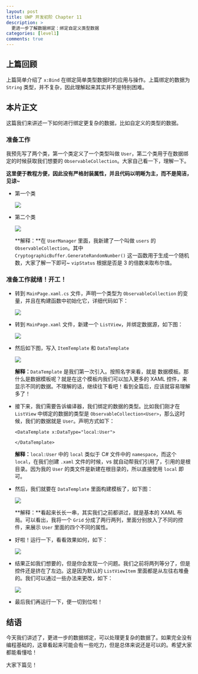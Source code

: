 ```yaml
---
layout: post
title: UWP 开发初阶 Chapter 11
description: >
  更进一步了解数据绑定：绑定自定义类型数据
categories: [level1]
comments: true
---
```


## 上篇回顾

上篇简单介绍了 `x:Bind` 在绑定简单类型数据时的应用与操作。上篇绑定的数据为 `String` 类型，并不复杂，因此理解起来其实并不是特别困难。

## 本片正文

这篇我们来讲述一下如何进行绑定更复杂的数据，比如自定义的类型的数据。

### 准备工作

我预先写了两个类，第一个类定义了一个类型叫做 `User`，第二个类用于在数据绑定的时候获取我们想要的 `ObservableCollection`。大家自己看一下，理解一下。

**这里便于教程方便，因此没有严格封装属性，并且代码以明晰为主，而不是简洁，见谅~**

* 第一个类

  ![][img1]

* 第二个类

  ![][img2]

  **解释：**在 `UserManager` 里面，我新建了一个叫做 `users` 的 `ObservableCollection`。其中 `CryptographicBuffer.GenerateRandomNumber()` 这一函数用于生成一个随机数，大家了解一下即可~ `vipStatus` 根据是否是 3 的倍数来取布尔值。

### 准备工作就绪！开工！

* 转到 `MainPage.xaml.cs` 文件，声明一个类型为 `ObservableCollection` 的变量，并且在构建函数中初始化它，详细代码如下：

  ![][img3]

* 转到 `MainPage.xaml` 文件，新建一个 `ListView`，并绑定数据源，如下图：

  ![][img4]

* 然后如下图，写入 `ItemTemplate` 和 `DataTemplate` 

  ![][img5]

  **解释：**`DataTemplate` 是我们第一次引入。按照名字来看，就是 数据模板。那什么是数据模板呢？就是在这个模板内我们可以加入更多的 XAML 控件，来显示不同的数据。不理解的话，继续往下看吧！看到全篇后，应该就容易理解多了！

* 接下来，我们需要告诉编译器，我们绑定的数据的类型。比如我们刚才在 `ListView` 中绑定的数据的类型是 `ObservableCollection<User>`，那么这时候，我们的数据就是 `User`。声明方式如下：

  ``` xaml
  <DataTemplate x:DataType="local:User">
                      
  </DataTemplate>
  ```

  **解释：**`local:User` 中的 `local` 类似于 C# 文件中的 `namespace`，而这个 `local`，在我们创建 `.xaml` 文件的时候，vs 就自动帮我们引用了，引用的是根目录。因为我的 `User` 的类文件是新建在根目录的，所以直接使用 `local` 即可。

* 然后，我们就要在 `DataTemplate` 里面构建模板了，如下图：

  ![][img6]

  **解释：**看起来长长一串，其实我们之前都讲过，就是基本的 XAML 布局。可以看出，我将一个 `Grid` 分成了两行两列，里面分别放入了不同的控件，来展示 `User` 里面的四个不同的属性。

* 好啦！运行一下，看看效果如何，如下：

  ![][img7]

* 结果正如我们想要的，但是你会发现一个问题。我们之前将两列等分了，但是控件还是挤在了左边。这是因为默认的 `ListViewItem` 里面都是从左往右堆叠的。我们可以通过一些办法来更改，如下：

  ![][img8]

* 最后我们再运行一下，便一切到位啦！



## 结语

今天我们讲述了，更进一步的数据绑定，可以处理更复杂的数据了。如果完全没有编程基础的，这章看起来可能会有一些吃力，但是总体来说还是可以的。希望大家都能看懂哈！

大家下篇见！



[img1]: https://rawgit.com/totoroyyb/UWP-Develop-Tutorial/master/pic/level1/chapter11/1.png
[img2]: https://rawgit.com/totoroyyb/UWP-Develop-Tutorial/master/pic/level1/chapter11/2.png
[img3]: https://rawgit.com/totoroyyb/UWP-Develop-Tutorial/master/pic/level1/chapter11/3.png
[img4]: https://rawgit.com/totoroyyb/UWP-Develop-Tutorial/master/pic/level1/chapter11/4.png
[img5]: https://rawgit.com/totoroyyb/UWP-Develop-Tutorial/master/pic/level1/chapter11/5.png
[img6]: https://rawgit.com/totoroyyb/UWP-Develop-Tutorial/master/pic/level1/chapter11/6.png
[img7]: https://rawgit.com/totoroyyb/UWP-Develop-Tutorial/master/pic/level1/chapter11/7.gif
[img8]: https://rawgit.com/totoroyyb/UWP-Develop-Tutorial/master/pic/level1/chapter11/8.png
